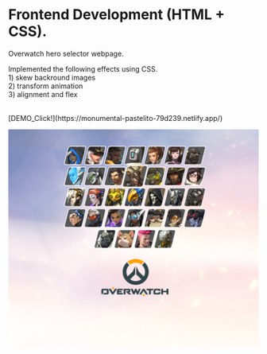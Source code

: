 # Frontend Development (HTML + CSS).
<p> Overwatch hero selector webpage. </p>
<p> Implemented the following effects using CSS. <br>
 1) skew backround images <br>
 2) transform animation <br>
 3) alignment and flex <br> <br>
 </p>

<p>
[DEMO_Click!](https://monumental-pastelito-79d239.netlify.app/)
</p>

![screenshot](https://github.com/kyungsun-lee-work/CSS_overwatch_hero_select_effect/blob/main/screenshot.png)
